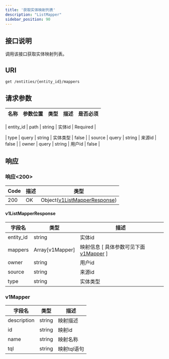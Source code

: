 ```yaml
---
title: '获取实体映射列表'
description: "ListMapper"
sidebar_position: 90
---
```

## 接口说明
调用该接口获取实体映射列表。

## URI

```
get /entities/{entity_id}/mappers
```

## 请求参数

| 名称 | 参数位置 | 类型 | 描述 |  是否必须 |
| ---- | ---------- | ----------- | ----------- | ----------- | 

| entity_id | path | string | 实体id |  Required | 

| type | query | string | 实体类型 |  false |
| source | query | string | 来源id |  false |
| owner | query | string | 用户id |  false |


## 响应


### 响应<200>
| Code | 描述 | 类型 |
| ---- | ----------- | ------ | 
| 200 | OK | Object([v1ListMapperResponse](#v1ListMapperResponse)) |

#### v1ListMapperResponse

| 字段名 | 类型 | 描述 |
| ---- | ---- | ----------- | 
| entity_id | string | 实体id |  
| mappers | Array[v1Mapper] | 映射信息 [ 具体参数可见下面 [v1Mapper](#v1Mapper) ] | 
| owner | string | 用户id | 
| source | string | 来源id | 
| type | string | 实体类型 |





### v1Mapper
| 字段名 | 类型 | 描述 |
| ---- | ---- | ----------- | 
| description | string | 映射描述 | 
| id | string | 映射id | 
| name | string | 映射名称 | 
| tql | string | 映射tql语句 |










